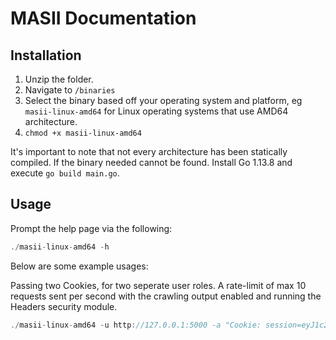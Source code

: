 # MASII Documentation

## Installation

1. Unzip the folder.
2. Navigate to `/binaries`
2. Select the binary based off your operating system and platform, eg `masii-linux-amd64`  for Linux operating systems that use AMD64 architecture.
3. `chmod +x masii-linux-amd64`

It's important to note that not every architecture has been statically compiled. If the binary needed cannot be found. Install Go 1.13.8 and execute `go build main.go`. 

## Usage

Prompt the help page via the following:
```go
./masii-linux-amd64 -h
```

Below are some example usages:

Passing two Cookies, for two seperate user roles. A rate-limit of max 10 requests sent per second with the crawling output enabled and running the Headers security module.
```go
./masii-linux-amd64 -u http://127.0.0.1:5000 -a "Cookie: session=eyJ1c2VyX2lkIjoxfQ.Y9lP9g.stwoa_Vlxa_xqajmvx_gVQBjujw, session=eyJ1c2VyX2lkIjoyfQ.ZAdbrQ.BK5tuLMylUpr1jZY1Ztv8TR2RhE" -s -t Admin,JOE -r 10 -c -m headers
```

